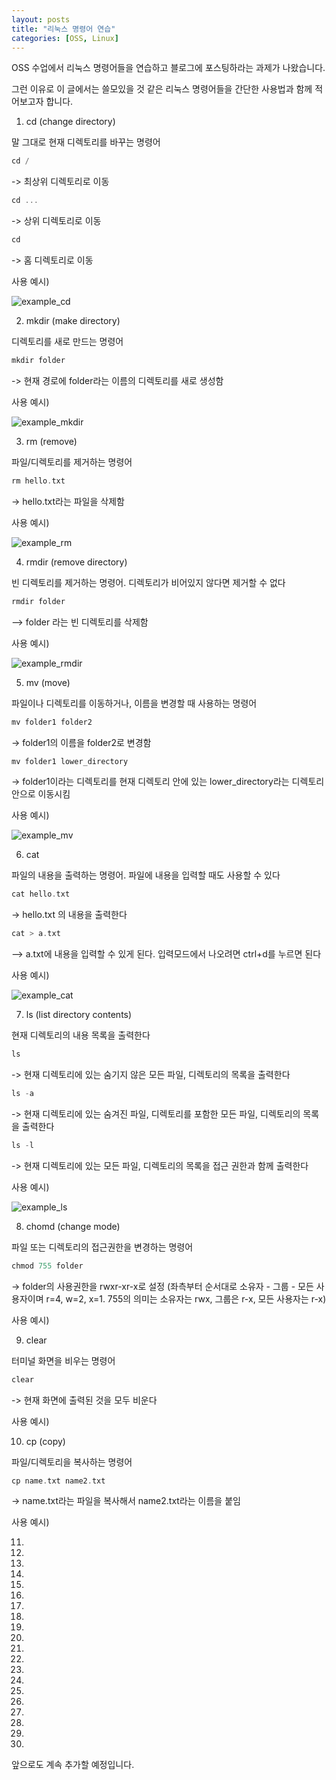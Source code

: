 ```yaml
---
layout: posts
title: "리눅스 명령어 연습"
categories: [OSS, Linux]
---
```


OSS 수업에서 리눅스 명령어들을 연습하고 블로그에 포스팅하라는 과제가 나왔습니다.

그런 이유로 이 글에서는 쓸모있을 것 같은 리눅스 명령어들을 간단한 사용법과 함께 적어보고자 합니다.



1) cd (change directory)

말 그대로 현재 디렉토리를 바꾸는 명령어
 
```c
cd /
```
-> 최상위 디렉토리로 이동
```c
cd ...
```
 -> 상위 디렉토리로 이동
```c
cd
```
 -> 홈 디렉토리로 이동

사용 예시)

![example_cd](https://woduseh.github.io/assets/images/example1.PNG)

2) mkdir (make directory)

디렉토리를 새로 만드는 명령어

```c
mkdir folder
```
 -> 현재 경로에 folder라는 이름의 디렉토리를 새로 생성함

사용 예시)

![example_mkdir](https://woduseh.github.io/assets/images/example2.PNG)

3) rm (remove)
 
파일/디렉토리를 제거하는 명령어

```c
rm hello.txt
```
 -> hello.txt라는 파일을 삭제함
 
사용 예시)

![example_rm](https://woduseh.github.io/assets/images/example3.PNG)
 
4) rmdir (remove directory)

빈 디렉토리를 제거하는 명령어. 디렉토리가 비어있지 않다면 제거할 수 없다

```c
rmdir folder
```
--> folder 라는 빈 디렉토리를 삭제함
 
사용 예시)

![example_rmdir](https://woduseh.github.io/assets/images/example4.PNG)

5) mv (move)

파일이나 디렉토리를 이동하거나, 이름을 변경할 때 사용하는 명령어

```c
mv folder1 folder2
```
 -> folder1의 이름을 folder2로 변경함
 
```c
mv folder1 lower_directory
```
 -> folder1이라는 디렉토리를 현재 디렉토리 안에 있는 lower_directory라는 디렉토리 안으로 이동시킴
 
사용 예시)

![example_mv](https://woduseh.github.io/assets/images/example5.PNG)

6) cat

파일의 내용을 출력하는 명령어. 파일에 내용을 입력할 때도 사용할 수 있다
```c
cat hello.txt
```
 -> hello.txt 의 내용을 출력한다
 
```c
cat > a.txt
```
 --> a.txt에 내용을 입력할 수 있게 된다. 입력모드에서 나오려면 ctrl+d를 누르면 된다
  
사용 예시)

![example_cat](https://woduseh.github.io/assets/images/example6.PNG)

7) ls (list directory contents)

현재 디렉토리의 내용 목록을 출력한다
```c
ls
```
 -> 현재 디렉토리에 있는 숨기지 않은 모든 파일, 디렉토리의 목록을 출력한다
 
```c
ls -a
```
 -> 현재 디렉토리에 있는 숨겨진 파일, 디렉토리를 포함한 모든 파일, 디렉토리의 목록을 출력한다

```c
ls -l
```
 -> 현재 디렉토리에 있는 모든 파일, 디렉토리의 목록을 접근 권한과 함께 출력한다
 
사용 예시)

![example_ls](https://woduseh.github.io/assets/images/example7.PNG)

8) chomd (change mode)

파일 또는 디렉토리의 접근권한을 변경하는 명령어

```c
chmod 755 folder
```
 -> folder의 사용권한을 rwxr-xr-x로 설정
(좌측부터 순서대로 소유자 - 그룹 - 모든 사용자이며 r=4, w=2, x=1. 755의 의미는 소유자는 rwx, 그룹은 r-x, 모든 사용자는 r-x)

사용 예시)


9) clear

터미널 화면을 비우는 명령어

```c
clear
```
 -> 현재 화면에 출력된 것을 모두 비운다
 
사용 예시)


10) cp (copy)

파일/디렉토리을 복사하는 명령어

```c
cp name.txt name2.txt
```
 -> name.txt라는 파일을 복사해서 name2.txt라는 이름을 붙임
 
사용 예시)


11)



12)



13)



14)



15)



16)



17)



18)



19)



20)



21)



22)



23)



24)



25)



26)



27)



28)



29)



30)



앞으로도 계속 추가할 예정입니다.
